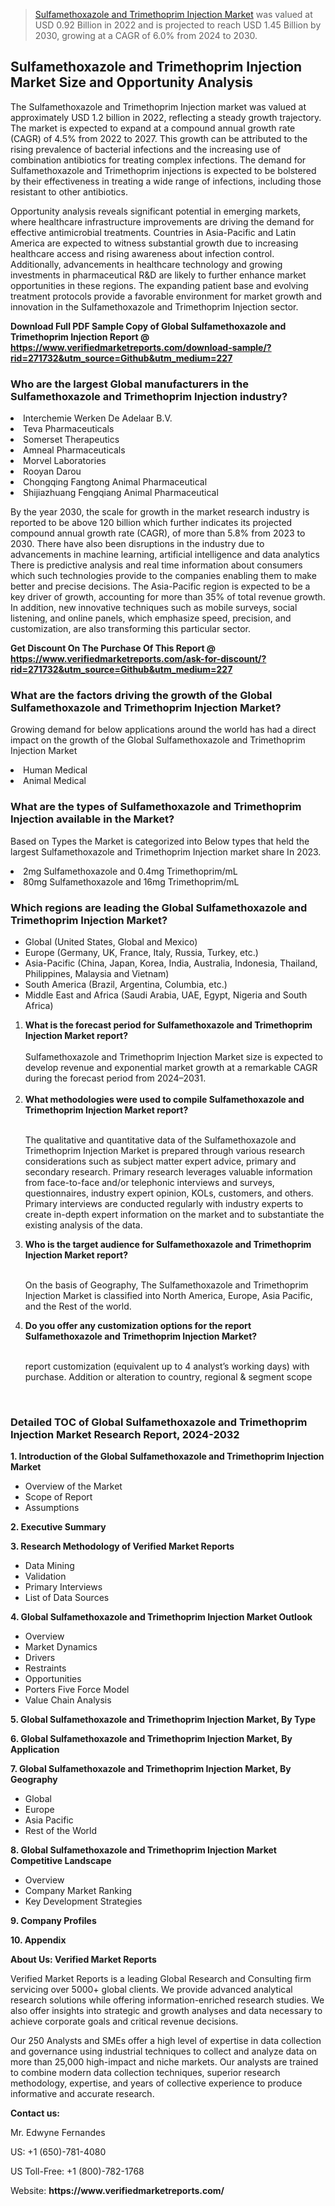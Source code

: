 <blockquote><p><p><a href="https://www.verifiedmarketreports.com/download-sample/?rid=271732&utm_source=Github&utm_medium=227" target="_blank">Sulfamethoxazole and Trimethoprim Injection Market</a> was valued at USD 0.92 Billion in 2022 and is projected to reach USD 1.45 Billion by 2030, growing at a CAGR of 6.0% from 2024 to 2030.</p></blockquote><p><h2>Sulfamethoxazole and Trimethoprim Injection Market Size and Opportunity Analysis</h2><p>The Sulfamethoxazole and Trimethoprim Injection market was valued at approximately USD 1.2 billion in 2022, reflecting a steady growth trajectory. The market is expected to expand at a compound annual growth rate (CAGR) of 4.5% from 2022 to 2027. This growth can be attributed to the rising prevalence of bacterial infections and the increasing use of combination antibiotics for treating complex infections. The demand for Sulfamethoxazole and Trimethoprim injections is expected to be bolstered by their effectiveness in treating a wide range of infections, including those resistant to other antibiotics.</p><p>Opportunity analysis reveals significant potential in emerging markets, where healthcare infrastructure improvements are driving the demand for effective antimicrobial treatments. Countries in Asia-Pacific and Latin America are expected to witness substantial growth due to increasing healthcare access and rising awareness about infection control. Additionally, advancements in healthcare technology and growing investments in pharmaceutical R&D are likely to further enhance market opportunities in these regions. The expanding patient base and evolving treatment protocols provide a favorable environment for market growth and innovation in the Sulfamethoxazole and Trimethoprim Injection sector.</p></p><p class=""><strong>Download Full PDF Sample Copy of Global Sulfamethoxazole and Trimethoprim Injection Report @ <a href="https://www.verifiedmarketreports.com/download-sample/?rid=271732&amp;utm_source=Github&amp;utm_medium=227" target="_blank">https://www.verifiedmarketreports.com/download-sample/?rid=271732&amp;utm_source=Github&amp;utm_medium=227</a></strong></p><h3 id="" class="">Who are the largest Global manufacturers in the Sulfamethoxazole and Trimethoprim Injection industry?</h3><p><li>Interchemie Werken De Adelaar B.V.</li><li> Teva Pharmaceuticals</li><li> Somerset Therapeutics</li><li> Amneal Pharmaceuticals</li><li> Morvel Laboratories</li><li> Rooyan Darou</li><li> Chongqing Fangtong Animal Pharmaceutical</li><li> Shijiazhuang Fengqiang Animal Pharmaceutical</li></p><div class=""><div class="" dir="" data-message-author-role="" data-message-id="" data-message-model-slug=""><div class=""><div class=""><div class=""><div class="" dir="" data-message-author-role="" data-message-id="" data-message-model-slug=""><div class=""><div class=""><p>By the year 2030, the scale for growth in the market research industry is reported to be above 120 billion which further indicates its projected compound annual growth rate (CAGR), of more than 5.8% from 2023 to 2030. There have also been disruptions in the industry due to advancements in machine learning, artificial intelligence and data analytics There is predictive analysis and real time information about consumers which such technologies provide to the companies enabling them to make better and precise decisions. The Asia-Pacific region is expected to be a key driver of growth, accounting for more than 35% of total revenue growth. In addition, new innovative techniques such as mobile surveys, social listening, and online panels, which emphasize speed, precision, and customization, are also transforming this particular sector.</p><p><strong>Get Discount On The Purchase Of This Report @&nbsp; <a href="https://www.verifiedmarketreports.com/ask-for-discount/?rid=271732&amp;utm_source=Github&amp;utm_medium=227" target="_blank">https://www.verifiedmarketreports.com/ask-for-discount/?rid=271732&amp;utm_source=Github&amp;utm_medium=227</a></strong></p></div></div></div></div></div></div></div></div><h3 id="" class="">What are the factors driving the growth of the Global Sulfamethoxazole and Trimethoprim Injection Market?</h3><p id="" class="">Growing demand for below applications around the world has had a direct impact on the growth of the Global Sulfamethoxazole and Trimethoprim Injection Market</p><p id="" class=""><li>Human Medical</li><li> Animal Medical</li></p><h3 id="" class="">What are the types of Sulfamethoxazole and Trimethoprim Injection available in the Market?</h3><p id="" class="">Based on Types the Market is categorized into Below types that held the largest Sulfamethoxazole and Trimethoprim Injection market share In 2023.</p><p id="" class=""><li>2mg Sulfamethoxazole and 0.4mg Trimethoprim/mL</li><li> 80mg Sulfamethoxazole and 16mg Trimethoprim/mL</li></p><h3 id="" class="">Which regions are leading the Global Sulfamethoxazole and Trimethoprim Injection Market?</h3><ul><li>Global (United States, Global and Mexico)</li><li>Europe (Germany, UK, France, Italy, Russia, Turkey, etc.)</li><li>Asia-Pacific (China, Japan, Korea, India, Australia, Indonesia, Thailand, Philippines, Malaysia and Vietnam)</li><li>South America (Brazil, Argentina, Columbia, etc.)</li><li>Middle East and Africa (Saudi Arabia, UAE, Egypt, Nigeria and South Africa)</li></ul><p><ol><li><strong>What is the forecast period for Sulfamethoxazole and Trimethoprim Injection Market report?<br /></strong><br /><span data-sheets-root="1" data-sheets-value="{&quot;1&quot;:2,&quot;2&quot;:&quot;XXXX size is expected to develop revenue and exponential market growth at a remarkable CAGR during the forecast period from 2024&ndash;2030.&quot;}" data-sheets-userformat="{&quot;2&quot;:12674,&quot;4&quot;:{&quot;1&quot;:2,&quot;2&quot;:16776960},&quot;10&quot;:2,&quot;11&quot;:0,&quot;15&quot;:&quot;Arial&quot;,&quot;16&quot;:12}">Sulfamethoxazole and Trimethoprim Injection Market size is expected to develop revenue and exponential market growth at a remarkable CAGR during the forecast period from 2024&ndash;2031.</span><br /><br /></li><li><strong>What methodologies were used to compile Sulfamethoxazole and Trimethoprim Injection Market report?<br /><br /></strong><p>The qualitative and quantitative data of the&nbsp;Sulfamethoxazole and Trimethoprim Injection Market is prepared through various research considerations such as subject matter expert advice, primary and secondary research. Primary research leverages valuable information from face-to-face and/or telephonic interviews and surveys, questionnaires, industry expert opinion, KOLs, customers, and others. Primary interviews are conducted regularly with industry experts to create in-depth expert information on the market and to substantiate the existing analysis of the data.&nbsp;</p></li><li><strong>Who is the target audience for Sulfamethoxazole and Trimethoprim Injection Market report?<br /><br /></strong><p>On the basis of Geography, The&nbsp;Sulfamethoxazole and Trimethoprim Injection Market is classified into North America, Europe, Asia Pacific, and the Rest of the world.</p></li><li><strong>Do you offer any customization options for the report Sulfamethoxazole and Trimethoprim Injection Market?<br /><br /></strong><p>report customization (equivalent up to 4 analyst&rsquo;s working days) with purchase. Addition or alteration to country, regional &amp; segment scope</p><p>&nbsp;</p></li></ol></p><h3 id="" class="">Detailed TOC of Global Sulfamethoxazole and Trimethoprim Injection Market Research Report, 2024-2032</h3><p id="" class=""><strong>1. Introduction of the Global Sulfamethoxazole and Trimethoprim Injection Market</strong></p><ul><li>Overview of the Market</li><li>Scope of Report</li><li>Assumptions</li></ul><p id="" class=""><strong>2. Executive Summary</strong></p><p id="" class=""><strong>3. Research Methodology of&nbsp;Verified Market Reports</strong></p><ul><li>Data Mining</li><li>Validation</li><li>Primary Interviews</li><li>List of Data Sources</li></ul><p id="" class=""><strong>4. Global Sulfamethoxazole and Trimethoprim Injection Market Outlook</strong></p><ul><li>Overview</li><li>Market Dynamics</li><li>Drivers</li><li>Restraints</li><li>Opportunities</li><li>Porters Five Force Model</li><li>Value Chain Analysis</li></ul><p id="" class=""><strong>5. Global Sulfamethoxazole and Trimethoprim Injection Market, By&nbsp;Type</strong></p><p id="" class=""><strong>6. Global Sulfamethoxazole and Trimethoprim Injection Market, By Application</strong></p><p id="" class=""><strong>7. Global Sulfamethoxazole and Trimethoprim Injection Market, By Geography</strong></p><ul><li>Global</li><li>Europe</li><li>Asia Pacific</li><li>Rest of the World</li></ul><p id="" class=""><strong>8. Global Sulfamethoxazole and Trimethoprim Injection Market Competitive Landscape</strong></p><ul><li>Overview</li><li>Company Market Ranking</li><li>Key Development Strategies</li></ul><p id="" class=""><strong>9. Company Profiles</strong></p><p id="" class=""><strong>10. Appendix</strong></p><p id="" class=""><strong>About Us: Verified Market Reports</strong></p><p id="" class="">Verified Market Reports is a leading Global Research and Consulting firm servicing over 5000+ global clients. We provide advanced analytical research solutions while offering information-enriched research studies. We also offer insights into strategic and growth analyses and data necessary to achieve corporate goals and critical revenue decisions.</p><p id="" class="">Our 250 Analysts and SMEs offer a high level of expertise in data collection and governance using industrial techniques to collect and analyze data on more than 25,000 high-impact and niche markets. Our analysts are trained to combine modern data collection techniques, superior research methodology, expertise, and years of collective experience to produce informative and accurate research.</p><p id="" class=""><strong>Contact us:</strong></p><p id="" class="">Mr. Edwyne Fernandes</p><p id="" class="">US: +1 (650)-781-4080</p><p id="" class="">US Toll-Free: +1 (800)-782-1768</p><p id="" class="">Website: <a target="" data-test-app-aware-link=""><strong>https://www.verifiedmarketreports.com/</strong></a></p>
